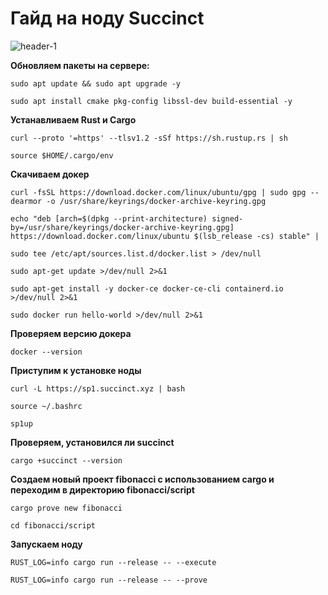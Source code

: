 # Гайд на ноду Succinct

![header-1](https://github.com/user-attachments/assets/c05850d5-2fd3-4b11-9fc9-8f7ce35dbb2b)


**Обновляем пакеты на сервере:**

```sudo apt update && sudo apt upgrade -y```

```sudo apt install cmake pkg-config libssl-dev build-essential -y```

**Устанавливаем Rust и Cargo**

```curl --proto '=https' --tlsv1.2 -sSf https://sh.rustup.rs | sh```

```source $HOME/.cargo/env```

**Скачиваем докер**

```curl -fsSL https://download.docker.com/linux/ubuntu/gpg | sudo gpg --dearmor -o /usr/share/keyrings/docker-archive-keyring.gpg```

```echo "deb [arch=$(dpkg --print-architecture) signed-by=/usr/share/keyrings/docker-archive-keyring.gpg] https://download.docker.com/linux/ubuntu $(lsb_release -cs) stable" | ```

```sudo tee /etc/apt/sources.list.d/docker.list > /dev/null```

```sudo apt-get update >/dev/null 2>&1```

```sudo apt-get install -y docker-ce docker-ce-cli containerd.io >/dev/null 2>&1```

```sudo docker run hello-world >/dev/null 2>&1```


**Проверяем версию докера**

```docker --version```

**Приступим к установке ноды**

```curl -L https://sp1.succinct.xyz | bash```

```source ~/.bashrc```

```sp1up```

**Проверяем, установился ли succinct**

```cargo +succinct --version```

**Создаем новый проект fibonacci с использованием cargo и переходим в директорию fibonacci/script**

```cargo prove new fibonacci```

```cd fibonacci/script```

**Запускаем ноду**

```RUST_LOG=info cargo run --release -- --execute```

```RUST_LOG=info cargo run --release -- --prove```
